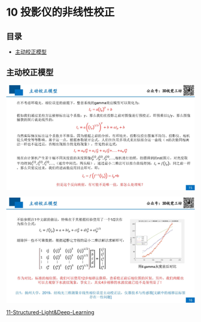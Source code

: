 # 10 投影仪的非线性校正

## 目录
- [主动校正模型](#主动校正模型)




## 主动校正模型

![](../pictures/课件：投影仪非线性校正_页面_15.jpg)

![](../pictures/课件：投影仪非线性校正_页面_16.jpg)






[11-Structured-Light&Deep-Learning](./11-Structured-Light&Deep-Learning.md)